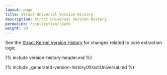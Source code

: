 ```yaml
---
layout: page
title: Xtract Universal Version History
description: Xtract Universal Version History
permalink: /:collection/:path
weight: 20
---
```


See the [Xtract Kernel Version History](./xtract-kernel-version-history) for changes related to core extraction logic.

{% include version-history-header.md %}

{% include _generated-version-history/XtractUniversal.md %}
